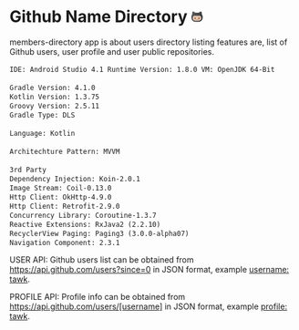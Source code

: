 # Github Name Directory   ![alt text](https://github.com/johnjake/members-directory/blob/master/app/src/main/res/drawable/ic_github_logo.png)

members-directory app is about users directory listing features are, list of Github users, user profile and user public repositories.

    IDE: Android Studio 4.1 Runtime Version: 1.8.0 VM: OpenJDK 64-Bit

    Gradle Version: 4.1.0
    Kotlin Version: 1.3.75
    Groovy Version: 2.5.11
    Gradle Type: DLS

    Language: Kotlin

    Architechture Pattern: MVVM
    
    3rd Party
    Dependency Injection: Koin-2.0.1
    Image Stream: Coil-0.13.0
    Http Client: OkHttp-4.9.0
    Http Client: Retrofit-2.9.0
    Concurrency Library: Coroutine-1.3.7
    Reactive Extensions: RxJava2 (2.2.10)
    RecyclerView Paging: Paging3 (3.0.0-alpha07)
    Navigation Component: 2.3.1

USER API: Github users list can be obtained from https://api.github.com/users?since=0  in JSON format, example [username: tawk](https://api.github.com/users?since=9743939).

PROFILE API: Profile info can be obtained from https://api.github.com/users/[username] in JSON format, example [profile: tawk](https://api.github.com/users/tawk).



